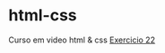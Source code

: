 # html-css
 Curso em video  html & css
<a href="https://devjaelrodrigues.github.io/html-css/Ex02/">
Exercicio 22 </a>